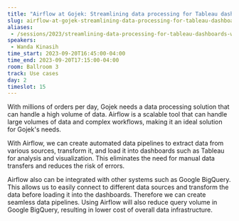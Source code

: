```yaml
---
title: "Airflow at Gojek: Streamlining data processing for Tableau dashboards"
slug: airflow-at-gojek-streamlining-data-processing-for-tableau-dashboards
aliases:
 - /sessions/2023/streamlining-data-processing-for-tableau-dashboards-with-airflow-gojek-case-study
speakers:
 - Wanda Kinasih
time_start: 2023-09-20T16:45:00-04:00
time_end: 2023-09-20T17:15:00-04:00
room: Ballroom 3
track: Use cases
day: 2
timeslot: 15
---
```


With millions of orders per day, Gojek needs a data processing solution that can handle a high volume of data. Airflow is a scalable tool that can handle large volumes of data and complex workflows, making it an ideal solution for Gojek's needs.
 
With Airflow, we can create automated data pipelines to extract data from various sources, transform it, and load it into dashboards such as Tableau for analysis and visualization. This eliminates the need for manual data transfers and reduces the risk of errors. 
 
Airflow also can be integrated with other systems such as Google BigQuery. This allows us to easily connect to different data sources and transform the data before loading it into the dashboards. Therefore we can create seamless data pipelines. Using Airflow will also reduce query volume in Google BigQuery, resulting in lower cost of overall data infrastructure.